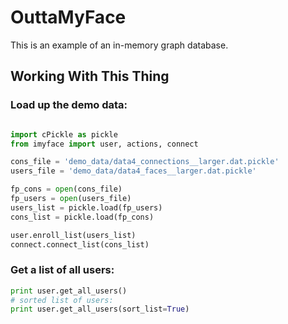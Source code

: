 OuttaMyFace
=============
This is an example of an in-memory graph database.


Working With This Thing
-----------------------

### Load up the demo data:

```python

import cPickle as pickle
from imyface import user, actions, connect

cons_file = 'demo_data/data4_connections__larger.dat.pickle'
users_file = 'demo_data/data4_faces__larger.dat.pickle'

fp_cons = open(cons_file)
fp_users = open(users_file)
users_list = pickle.load(fp_users)
cons_list = pickle.load(fp_cons)

user.enroll_list(users_list)
connect.connect_list(cons_list)
```

### Get a list of all users:
```python
print user.get_all_users()
# sorted list of users:
print user.get_all_users(sort_list=True)
```

